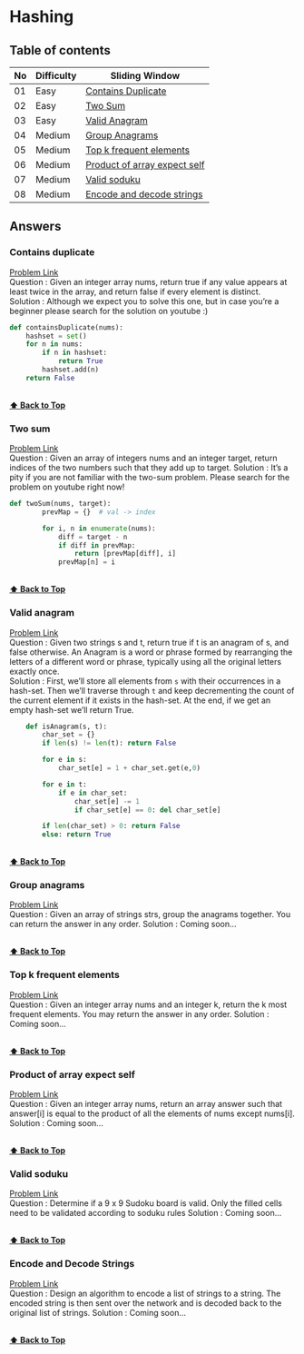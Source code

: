 # Hashing

## Table of contents

| No  | Difficulty | Sliding Window                                                |
| --- | ---------- | ------------------------------------------------------------- |
| 01  | Easy       | [Contains Duplicate](#contains-duplicate)                     |
| 02  | Easy       | [Two Sum](#two-sum)                                           |
| 03  | Easy       | [Valid Anagram](#valid-anagram)                               |
| 04  | Medium     | [Group Anagrams](#group-anagrams)                             |
| 05  | Medium     | [Top k frequent elements](#top-k-frequent-elements)           |
| 06  | Medium     | [Product of array expect self](#product-of-array-expect-self) |
| 07  | Medium     | [Valid soduku](#valid-soduku)                                 |
| 08  | Medium     | [Encode and decode strings](#encode-and-decode-strings)       |

## Answers

### Contains duplicate

[Problem Link](https://leetcode.com/problems/contains-duplicate/) <br/>
Question : Given an integer array nums, return true if any value appears at least twice in the array, and return false if every element is distinct.<br/>
Solution : Although we expect you to solve this one, but in case you’re a beginner please search for the solution on youtube :)

```python
def containsDuplicate(nums):
    hashset = set()
    for n in nums:
        if n in hashset:
            return True
        hashset.add(n)
    return False

```

<br/>**[⬆ Back to Top](#table-of-contents)**

### Two sum

[Problem Link](https://leetcode.com/problems/two-sum/) <br/>
Question : Given an array of integers nums and an integer target, return indices of the two numbers such that they add up to target.
Solution : It’s a pity if you are not familiar with the two-sum problem. Please search for the problem on youtube right now!

```python
def twoSum(nums, target):
        prevMap = {}  # val -> index

        for i, n in enumerate(nums):
            diff = target - n
            if diff in prevMap:
                return [prevMap[diff], i]
            prevMap[n] = i
```

<br/>**[⬆ Back to Top](#table-of-contents)**

### Valid anagram

[Problem Link](https://leetcode.com/problems/valid-anagram/) <br/>
Question : Given two strings s and t, return true if t is an anagram of s, and false otherwise. An Anagram is a word or phrase formed by rearranging the letters of a different word or phrase, typically using all the original letters exactly once.<br/>
Solution : First, we’ll store all elements from `s` with their occurrences in a hash-set. Then we’ll traverse through `t` and keep decrementing the count of the current element if it exists in the hash-set. At the end, if we get an empty hash-set we’ll return True.

```python
    def isAnagram(s, t):
        char_set = {}
        if len(s) != len(t): return False

        for e in s:
            char_set[e] = 1 + char_set.get(e,0)

        for e in t:
            if e in char_set:
                char_set[e] -= 1
                if char_set[e] == 0: del char_set[e]

        if len(char_set) > 0: return False
        else: return True
```

<br/>**[⬆ Back to Top](#table-of-contents)**

### Group anagrams

[Problem Link](https://leetcode.com/problems/group-anagrams/) <br/>
Question : Given an array of strings strs, group the anagrams together. You can return the answer in any order.
Solution : Coming soon...

<br/>**[⬆ Back to Top](#table-of-contents)**

### Top k frequent elements

[Problem Link]() <br/>
Question : Given an integer array nums and an integer k, return the k most frequent elements. You may return the answer in any order.
Solution : Coming soon...

<br/>**[⬆ Back to Top](#table-of-contents)**

### Product of array expect self

[Problem Link](https://leetcode.com/problems/product-of-array-except-self/) <br/>
Question : Given an integer array nums, return an array answer such that answer[i] is equal to the product of all the elements of nums except nums[i].
Solution : Coming soon...

<br/>**[⬆ Back to Top](#table-of-contents)**

### Valid soduku

[Problem Link](https://leetcode.com/problems/valid-sudoku/) <br/>
Question : Determine if a 9 x 9 Sudoku board is valid. Only the filled cells need to be validated according to soduku rules
Solution : Coming soon...

<br/>**[⬆ Back to Top](#table-of-contents)**

### Encode and Decode Strings

[Problem Link](https://www.lintcode.com/problem/659/) <br/>
Question : Design an algorithm to encode a list of strings to a string. The encoded string is then sent over the network and is decoded back to the original list of strings.
Solution : Coming soon...

<br/>**[⬆ Back to Top](#table-of-contents)**
